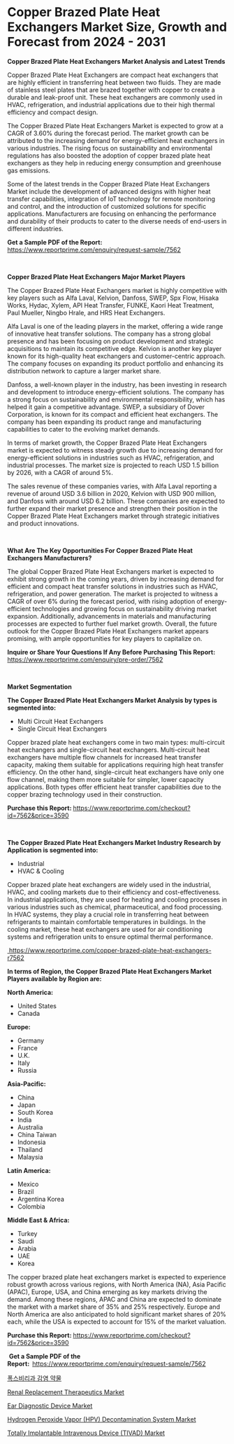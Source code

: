 <p><h1>Copper Brazed Plate Heat Exchangers Market Size, Growth and Forecast from 2024 - 2031</h1></p><p><strong>Copper Brazed Plate Heat Exchangers Market Analysis and Latest Trends</strong></p>
<p><p>Copper Brazed Plate Heat Exchangers are compact heat exchangers that are highly efficient in transferring heat between two fluids. They are made of stainless steel plates that are brazed together with copper to create a durable and leak-proof unit. These heat exchangers are commonly used in HVAC, refrigeration, and industrial applications due to their high thermal efficiency and compact design.</p><p>The Copper Brazed Plate Heat Exchangers Market is expected to grow at a CAGR of 3.60% during the forecast period. The market growth can be attributed to the increasing demand for energy-efficient heat exchangers in various industries. The rising focus on sustainability and environmental regulations has also boosted the adoption of copper brazed plate heat exchangers as they help in reducing energy consumption and greenhouse gas emissions.</p><p>Some of the latest trends in the Copper Brazed Plate Heat Exchangers Market include the development of advanced designs with higher heat transfer capabilities, integration of IoT technology for remote monitoring and control, and the introduction of customized solutions for specific applications. Manufacturers are focusing on enhancing the performance and durability of their products to cater to the diverse needs of end-users in different industries.</p></p>
<p><strong>Get a Sample PDF of the Report:&nbsp;</strong> <a href="https://www.reportprime.com/enquiry/request-sample/7562">https://www.reportprime.com/enquiry/request-sample/7562</a></p>
<p>&nbsp;</p>
<p><strong>Copper Brazed Plate Heat Exchangers Major Market Players</strong></p>
<p><p>The Copper Brazed Plate Heat Exchangers market is highly competitive with key players such as Alfa Laval, Kelvion, Danfoss, SWEP, Spx Flow, Hisaka Works, Hydac, Xylem, API Heat Transfer, FUNKE, Kaori Heat Treatment, Paul Mueller, Ningbo Hrale, and HRS Heat Exchangers. </p><p>Alfa Laval is one of the leading players in the market, offering a wide range of innovative heat transfer solutions. The company has a strong global presence and has been focusing on product development and strategic acquisitions to maintain its competitive edge. Kelvion is another key player known for its high-quality heat exchangers and customer-centric approach. The company focuses on expanding its product portfolio and enhancing its distribution network to capture a larger market share.</p><p>Danfoss, a well-known player in the industry, has been investing in research and development to introduce energy-efficient solutions. The company has a strong focus on sustainability and environmental responsibility, which has helped it gain a competitive advantage. SWEP, a subsidiary of Dover Corporation, is known for its compact and efficient heat exchangers. The company has been expanding its product range and manufacturing capabilities to cater to the evolving market demands.</p><p>In terms of market growth, the Copper Brazed Plate Heat Exchangers market is expected to witness steady growth due to increasing demand for energy-efficient solutions in industries such as HVAC, refrigeration, and industrial processes. The market size is projected to reach USD 1.5 billion by 2026, with a CAGR of around 5%. </p><p>The sales revenue of these companies varies, with Alfa Laval reporting a revenue of around USD 3.6 billion in 2020, Kelvion with USD 900 million, and Danfoss with around USD 6.2 billion. These companies are expected to further expand their market presence and strengthen their position in the Copper Brazed Plate Heat Exchangers market through strategic initiatives and product innovations.</p></p>
<p>&nbsp;</p>
<p><strong>What Are The Key Opportunities For Copper Brazed Plate Heat Exchangers Manufacturers?</strong></p>
<p><p>The global Copper Brazed Plate Heat Exchangers market is expected to exhibit strong growth in the coming years, driven by increasing demand for efficient and compact heat transfer solutions in industries such as HVAC, refrigeration, and power generation. The market is projected to witness a CAGR of over 6% during the forecast period, with rising adoption of energy-efficient technologies and growing focus on sustainability driving market expansion. Additionally, advancements in materials and manufacturing processes are expected to further fuel market growth. Overall, the future outlook for the Copper Brazed Plate Heat Exchangers market appears promising, with ample opportunities for key players to capitalize on.</p></p>
<p><strong>Inquire or Share Your Questions If Any Before Purchasing This Report:</strong> <a href="https://www.reportprime.com/enquiry/pre-order/7562">https://www.reportprime.com/enquiry/pre-order/7562</a></p>
<p>&nbsp;</p>
<p><strong>Market Segmentation</strong></p>
<p><strong>The Copper Brazed Plate Heat Exchangers Market Analysis by types is segmented into:</strong></p>
<p><ul><li>Multi Circuit Heat Exchangers</li><li>Single Circuit Heat Exchangers</li></ul></p>
<p><p>Copper brazed plate heat exchangers come in two main types: multi-circuit heat exchangers and single-circuit heat exchangers. Multi-circuit heat exchangers have multiple flow channels for increased heat transfer capacity, making them suitable for applications requiring high heat transfer efficiency. On the other hand, single-circuit heat exchangers have only one flow channel, making them more suitable for simpler, lower capacity applications. Both types offer efficient heat transfer capabilities due to the copper brazing technology used in their construction.</p></p>
<p><strong>Purchase this Report:&nbsp;</strong><a href="https://www.reportprime.com/checkout?id=7562&price=3590">https://www.reportprime.com/checkout?id=7562&price=3590</a></p>
<p>&nbsp;</p>
<p><strong>The Copper Brazed Plate Heat Exchangers Market Industry Research by Application is segmented into:</strong></p>
<p><ul><li>Industrial</li><li>HVAC & Cooling</li></ul></p>
<p><p>Copper brazed plate heat exchangers are widely used in the industrial, HVAC, and cooling markets due to their efficiency and cost-effectiveness. In industrial applications, they are used for heating and cooling processes in various industries such as chemical, pharmaceutical, and food processing. In HVAC systems, they play a crucial role in transferring heat between refrigerants to maintain comfortable temperatures in buildings. In the cooling market, these heat exchangers are used for air conditioning systems and refrigeration units to ensure optimal thermal performance.</p></p>
<p><a href="https://www.reportprime.com/copper-brazed-plate-heat-exchangers-r7562">&nbsp;https://www.reportprime.com/copper-brazed-plate-heat-exchangers-r7562</a></p>
<p><strong>In terms of Region, the Copper Brazed Plate Heat Exchangers Market Players available by Region are:</strong></p>
<p>
    <p> <strong> North America: </strong>
        <ul>
            <li>United States</li>
            <li>Canada</li>
        </ul>
        </p> 
    <p> <strong> Europe: </strong>
        <ul>
            <li>Germany</li>
            <li>France</li>
            <li>U.K.</li>
            <li>Italy</li>
            <li>Russia</li>
        </ul>
        </p> 
    <p> <strong> Asia-Pacific: </strong>
        <ul>
            <li>China</li>
            <li>Japan</li>
            <li>South Korea</li>
            <li>India</li>
            <li>Australia</li>
            <li>China Taiwan</li>
            <li>Indonesia</li>
            <li>Thailand</li>
            <li>Malaysia</li>
        </ul>
        </p> 
    <p> <strong> Latin America: </strong>
        <ul>
            <li>Mexico</li>
            <li>Brazil</li>
            <li>Argentina Korea</li>
            <li>Colombia</li>
        </ul>
        </p> 
    <p> <strong> Middle East & Africa: </strong>
        <ul>
            <li>Turkey</li>
            <li>Saudi</li>
            <li>Arabia</li>
            <li>UAE</li>
            <li>Korea</li>
        </ul>
    </p>
    </p>
<p><p>The copper brazed plate heat exchangers market is expected to experience robust growth across various regions, with North America (NA), Asia Pacific (APAC), Europe, USA, and China emerging as key markets driving the demand. Among these regions, APAC and China are expected to dominate the market with a market share of 35% and 25% respectively. Europe and North America are also anticipated to hold significant market shares of 20% each, while the USA is expected to account for 15% of the market valuation.</p></p>
<p><strong>Purchase this Report: </strong><a href="https://www.reportprime.com/checkout?id=7562&price=3590">https://www.reportprime.com/checkout?id=7562&price=3590</a></p>
<p>&nbsp;<strong>Get a Sample PDF of the Report:&nbsp;&nbsp;</strong><a href="https://www.reportprime.com/enquiry/request-sample/7562">https://www.reportprime.com/enquiry/request-sample/7562</a></p>
<p><strong></strong></p>
<p><p><a href="https://github.com/WilburKihn5676/Market-Research-Report-List-3/blob/main/3305276104957.md">폭스비리과 감염 약물</a></p><p><a href="https://medium.com/@woods76241/renal-replacement-therapeutics-market-global-market-trends-and-market-forecast-2024-2031-b250d73c1e13">Renal Replacement Therapeutics Market</a></p><p><a href="https://medium.com/@judypierce2022/ear-diagnostic-device-market-investigation-industry-evolution-and-forecast-till-2031-321162a0aae8">Ear Diagnostic Device Market</a></p><p><a href="https://medium.com/@abdulkoss1996/global-hydrogen-peroxide-vapor-hpv-decontamination-system-market-opportunities-and-forecast-for-97772fbd5b57">Hydrogen Peroxide Vapor (HPV) Decontamination System Market</a></p><p><a href="https://medium.com/@williambatz1907/future-trends-in-global-totally-implantable-intravenous-device-tivad-market-market-insights-and-4bdc6586ac78">Totally Implantable Intravenous Device (TIVAD) Market</a></p></p>